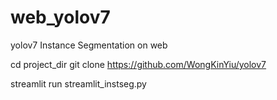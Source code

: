 # web_yolov7
yolov7 Instance Segmentation on web

cd project_dir
git clone https://github.com/WongKinYiu/yolov7

streamlit run streamlit_instseg.py
